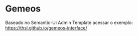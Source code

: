 # Gemeos
Baseado no Semantic-Ui Admin Template
acessar o exemplo: https://thsl.github.io/gemeos-interface/

